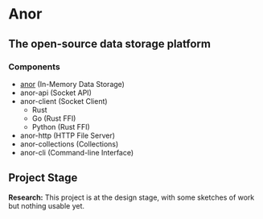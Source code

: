 # Anor

## The open-source data storage platform

### Components

- [anor](https://github.com/anor-rs/anor) (In-Memory Data Storage)
- anor-api (Socket API)
- anor-client (Socket Client)
  - Rust
  - Go (Rust FFI)
  - Python (Rust FFI)
- anor-http (HTTP File Server)
- anor-collections (Collections)
- anor-cli (Command-line Interface)

## Project Stage

**Research:** This project is at the design stage, with some sketches of work but nothing usable yet.
